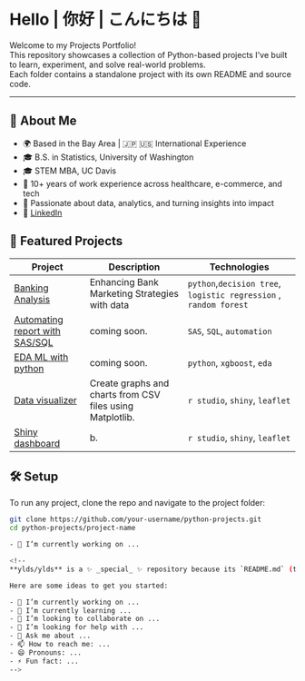 # Hello | 你好 | こんにちは 👋

Welcome to my Projects Portfolio!  
This repository showcases a collection of Python-based projects I've built to learn, experiment, and solve real-world problems.  
Each folder contains a standalone project with its own README and source code.

---

## 👤 About Me

- 🌍 Based in the Bay Area | 🇯🇵 🇺🇸 International Experience  
- 🎓 B.S. in Statistics, University of Washington  
- 🎓 STEM MBA, UC Davis  
- 💼 10+ years of work experience across healthcare, e-commerce, and tech  
- 🧠 Passionate about data, analytics, and turning insights into impact  
- 🔗 [LinkedIn](https://linkedin.com/in/ylimba)


## 🚀 Featured Projects

| Project | Description | Technologies |
|--------|-------------|--------------|
| [Banking Analysis](./banking-analysis.ipynb) | Enhancing Bank Marketing Strategies with data | `python`,`decision tree`, `logistic regression` , `random forest`|
| [Automating report with SAS/SQL](./sas) | coming soon. | `SAS`, `SQL`, `automation` |
| [EDA ML with python](./eda) | coming soon. | `python`, `xgboost`, `eda` |
| [Data visualizer](./data-visualizer) | Create graphs and charts from CSV files using Matplotlib. | `r studio`, `shiny`, `leaflet` |
| [Shiny dashboard](./shiny1) | b. | `r studio`, `shiny`, `leaflet` |

## 🛠 Setup

To run any project, clone the repo and navigate to the project folder:

```bash
git clone https://github.com/your-username/python-projects.git
cd python-projects/project-name

- 🔭 I’m currently working on ...

<!--
**ylds/ylds** is a ✨ _special_ ✨ repository because its `README.md` (this file) appears on your GitHub profile.

Here are some ideas to get you started:

- 🔭 I’m currently working on ...
- 🌱 I’m currently learning ...
- 👯 I’m looking to collaborate on ...
- 🤔 I’m looking for help with ...
- 💬 Ask me about ...
- 📫 How to reach me: ...
- 😄 Pronouns: ...
- ⚡ Fun fact: ...
-->
